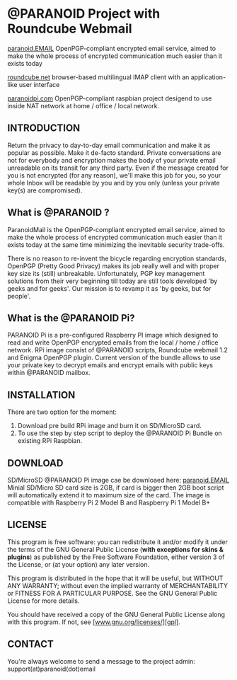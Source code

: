 @PARANOID Project with Roundcube Webmail 
=================
[paranoid.EMAIL](http://paranoid.email) OpenPGP-compliant encrypted email service, aimed to make the whole process of encrypted communication much easier than it exists today

[roundcube.net](http://roundcube.net) browser-based multilingual IMAP client with an application-like user interface

[paranoidpi.com](http://paranoidpi.com) OpenPGP-compliant raspbian project desigend to use inside NAT network at home / office / local network. 

INTRODUCTION
------------
Return the privacy to day-to-day email communication and make it as popular as possible. Make it de-facto standard. Private conversations are not for everybody and encryption makes the body of your private email unreadable on its transit for any third party. Even if the message created for you is not encrypted (for any reason), we'll make this job for you, so your whole Inbox will be readable by you and by you only (unless your private key(s) are compromised).

What is @PARANOID ?
------------
ParanoidMail is the OpenPGP-compliant encrypted email service, aimed to make the whole process of encrypted communication much easier than it exists today at the same time minimizing the inevitable security trade-offs.

There is no reason to re-invent the bicycle regarding encryption standards, OpenPGP (Pretty Good Privacy) makes its job really well and with proper key size its (still) unbreakable. Unfortunately, PGP key management solutions from their very beginning till today are still tools developed 'by geeks and for geeks'. Our mission is to revamp it as 'by geeks, but for people'.

What is the @PARANOID Pi?
------------
PARANOID Pi is a pre-configured Raspberry PI image which designed to read and write OpenPGP encrypted emails from the local / home / office network. RPi image consist of @PARANOID scripts, Roundcube webmail 1.2 and Enigma OpenPGP plugin. Current version of the bundle allows to use your private key to decrypt emails and encrypt emails with public keys within @PARANOID mailbox.

INSTALLATION
------------
There are two option for the moment:
1. Download pre build RPi image and burn it on SD/MicroSD card.
2. To use the step by step script to deploy the @PARANOID Pi Bundle on existing RPi Raspbian. 

DOWNLOAD 
------------
SD/MicroSD @PARANOID Pi image cae be downloaed here: [paranoid.EMAIL](http://paranoid.email/paranoidpi)
Minial SD/Micro SD card size is 2GB, if card is bigger then 2GB boot script will automatically extend it to maximum size of the card. The image is compatible with Raspberry Pi 2 Model B and Raspberry Pi 1 Model B+

LICENSE
-------
This program is free software: you can redistribute it and/or modify
it under the terms of the GNU General Public License (**with exceptions
for skins & plugins**) as published by the Free Software Foundation,
either version 3 of the License, or (at your option) any later version.

This program is distributed in the hope that it will be useful,
but WITHOUT ANY WARRANTY; without even the implied warranty of
MERCHANTABILITY or FITNESS FOR A PARTICULAR PURPOSE. See the
GNU General Public License for more details.

You should have received a copy of the GNU General Public License
along with this program. If not, see [www.gnu.org/licenses/][gpl].

CONTACT
-------

You're always welcome to send a message to the project admin:
support(at)paranoid(dot)email


[pear]:         http://pear.php.net
[iloha]:        http://sourceforge.net/projects/ilohamail/
[tinymce]:      http://www.tinymce.com/
[googiespell]:  http://orangoo.com/labs/GoogieSpell/
[washtml]:      http://www.ubixis.com/washtml/
[kmgerich]:     http://kmgerich.com/
[gpl]:          http://www.gnu.org/licenses/
[license]:      http://roundcube.net/license
[contrib]:      http://roundcube.net/contribute
[support]:      http://roundcube.net/support
[tracreport]:   http://trac.roundcube.net/wiki/Howto_ReportIssues
